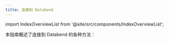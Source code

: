 ```yaml
---
title: 连接到 Databend
---
```

import IndexOverviewList from '@site/src/components/IndexOverviewList';

本指南概述了连接到 Databend 的各种方法：

<IndexOverviewList />